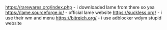 https://rarewares.org/index.php - i downloaded lame from there so yea
https://lame.sourceforge.io/ - official lame website
https://suckless.org/ - i use their wm and menu
https://bitreich.org/ - i use adblocker wdym stupid website
